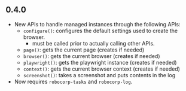 0.4.0
-----------------------------

- New APIs to handle managed instances through the following APIs:
    - `configure()`: configures the default settings used to create the browser.
        - must be called prior to actually calling other APIs.
    - `page()`: gets the current page (creates if needed)
    - `browser()`: gets the current browser (creates if needed)
    - `playwright()`: gets the playwright instance (creates if needed)
    - `context()`: gets the current browser context (creates if needed)
    - `screenshot()`: takes a screenshot and puts contents in the log
- Now requires `robocorp-tasks` and `robocorp-log`.